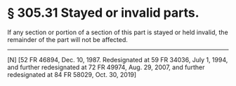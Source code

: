 # § 305.31   Stayed or invalid parts.

If any section or portion of a section of this part is stayed or held invalid, the remainder of the part will not be affected.



---

[N] [52 FR 46894, Dec. 10, 1987. Redesignated at 59 FR 34036, July 1, 1994, and further redesignated at 72 FR 49974, Aug. 29, 2007, and further redesignated at 84 FR 58029, Oct. 30, 2019]




